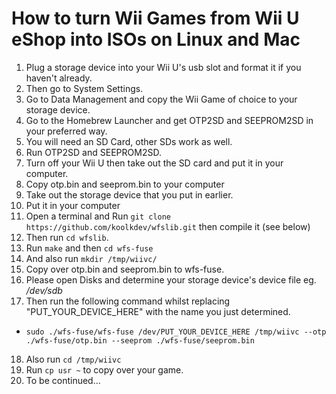 
# How to turn Wii Games from Wii U eShop into ISOs on Linux and Mac
1. Plug a storage device into your Wii U's usb slot and format it if you haven't already. 
1. Then go to System Settings.
1. Go to Data Management and copy the Wii Game of choice to your storage device.
1. Go to the Homebrew Launcher and get OTP2SD and SEEPROM2SD in your preferred way.
1. You will need an SD Card, other SDs work as well.
1. Run OTP2SD and SEEPROM2SD.
1. Turn off your Wii U then take out the SD card and put it in your computer.
1. Copy otp.bin and seeprom.bin to your computer
1. Take out the storage device that you put in earlier.
1. Put it in your computer
1. Open a terminal and Run `git clone https://github.com/koolkdev/wfslib.git` then compile it (see below)
1. Then run `cd wfslib`.
1. Run  `make`  and then `cd wfs-fuse`
1. And also run `mkdir /tmp/wiivc/`
1. Copy over otp.bin and seeprom.bin to wfs-fuse.
1. Please open Disks and determine your storage device's device file eg. */dev/sdb*
1. Then run the following command whilst replacing "PUT_YOUR_DEVICE_HERE" with the name you just determined. 
  * `sudo ./wfs-fuse/wfs-fuse /dev/PUT_YOUR_DEVICE_HERE /tmp/wiivc --otp ./wfs-fuse/otp.bin --seeprom ./wfs-fuse/seeprom.bin`
18. Also run `cd /tmp/wiivc`
1. Run `cp usr ~` to copy over your game.
1. To be continued...
